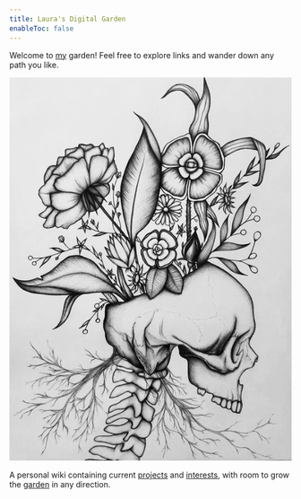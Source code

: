 ```yaml
---
title: Laura's Digital Garden
enableToc: false
---
```


Welcome to [my](notes/Laura) garden! Feel free to explore links and wander down any path you like. 

![NatureMorte](notes/images/NatureMorte%201.png)

A personal wiki containing current [projects](notes/RTL-SDR-Antennna-Design) and [interests](notes/ION-Propulsion.md), with room to grow the [garden](notes/why-garden) in any direction.

